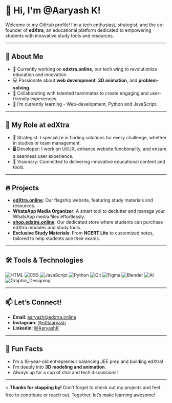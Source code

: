 # 👋 Hi, I'm @Aaryash K!

Welcome to my GitHub profile! I'm a tech enthusiast, strategist, and the co-founder of **edXtra**, an educational platform dedicated to empowering students with innovative study tools and resources.  

---

## 🌟 About Me
- 🔭 Currently working on **edxtra.online**, our tech wing to revolutionize education and innovation.
- 💻 Passionate about **web development**, **3D animation**, and **problem-solving**.
- 🤝 Collaborating with talented teammates to create engaging and user-friendly experiences.
- 🌱 I’m currently learning - Web-development, Python and JavaScript.

---

## 💼 My Role at edXtra
- 🧩 Strategist: I specialize in finding solutions for every challenge, whether in studies or team management.
- 🖥️ Developer: I work on UI/UX, enhance website functionality, and ensure a seamless user experience.
- 🎯 Visionary: Committed to delivering innovative educational content and tools.

---

## 🔥 Projects
- **[edXtra.online](https://edxtra.online)**: Our flagship website, featuring study materials and resources.
- **WhatsApp Media Organizer**: A smart tool to declutter and manage your WhatsApp media files effortlessly.
- **[shop.edxtra.online](https://shop.edxtra.online)**: Our dedicated store where students can purchase edXtra modules and study tools.
- **Exclusive Study Materials**: From **NCERT Lite** to customized notes, tailored to help students ace their exams.

---

## 🛠️ Tools & Technologies
![HTML](https://img.shields.io/badge/-HTML5-E34F26?logo=html5&logoColor=white)
![CSS](https://img.shields.io/badge/-CSS3-1572B6?logo=css3&logoColor=white)
![JavaScript](https://img.shields.io/badge/-JavaScript-F7DF1E?logo=javascript&logoColor=black)
![Python](https://img.shields.io/badge/-Python-3776AB?logo=python&logoColor=white)
![Git](https://img.shields.io/badge/-Git-F05032?logo=git&logoColor=white)
![Figma](https://img.shields.io/badge/-Figma-F24E1E?logo=figma&logoColor=white)
![Blender](https://img.shields.io/badge/-Blender-FF6D00?logo=blender&logoColor=white)
![AI](https://img.shields.io/badge/-AI_Bot_Training-3B5998?logo=artificial-intelligence&logoColor=white)
![Graphic_Designing](https://img.shields.io/badge/-Graphic_Design-2D2D2D?logo=adobe-photoshop&logoColor=white)

---

## 📫 Let’s Connect!
- **Email**: [aaryash@edxtra.online](mailto:aaryash@edxtra.online)
- **Instagram**: [@n0taaryash](https://instagram.com/n0taaryash)
- **Linkedin**: [@AaryashK](https://www.linkedin.com/in/aaryash-khalkar-9a7169308/)

---

## 🎉 Fun Facts
- I’m a 16-year-old entrepreneur balancing JEE prep and building edXtra!
- I’m deeply into **3D modeling and animation**.
- Always up for a cup of chai and tech discussions!

---

⭐️ **Thanks for stopping by!** Don’t forget to check out my projects and feel free to contribute or reach out. Together, let’s make learning awesome!
